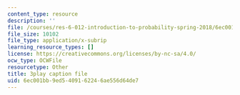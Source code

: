 ```yaml
---
content_type: resource
description: ''
file: /courses/res-6-012-introduction-to-probability-spring-2018/6ec001bb9ed5409162246ae556d64de7_2_KBeHiUDiY.srt
file_size: 10102
file_type: application/x-subrip
learning_resource_types: []
license: https://creativecommons.org/licenses/by-nc-sa/4.0/
ocw_type: OCWFile
resourcetype: Other
title: 3play caption file
uid: 6ec001bb-9ed5-4091-6224-6ae556d64de7
---
```

